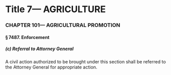 
# Title 7— AGRICULTURE
### CHAPTER 101— AGRICULTURAL PROMOTION
#### § 7487. Enforcement
##### (c) Referral to Attorney General

A civil action authorized to be brought under this section shall be referred to the Attorney General for appropriate action.
